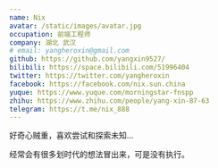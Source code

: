 ```yaml
---
name: Nix
avatar: /static/images/avatar.jpg
occupation: 前端工程师
company: 湖北 武汉
# email: yangheroxin@gmail.com
github: https://github.com/yangxin9527/
bilibili: https://space.bilibili.com/51996404
twitter: https://twitter.com/yangheroxin
facebook: https://facebook.com/nix.sun.china
yuque: https://www.yuque.com/morningstar-fnspp
zhihu: https://www.zhihu.com/people/yang-xin-87-63
telegram: https://t.me/nix_888
---
```


好奇心贼重，喜欢尝试和探索未知...

经常会有很多划时代的想法冒出来，可是没有执行。
